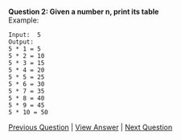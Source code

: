 **Question 2: Given a number n, print its table**  
Example:
```
Input:  5
Output: 
5 * 1 = 5
5 * 2 = 10
5 * 3 = 15
5 * 4 = 20
5 * 5 = 25
5 * 6 = 30
5 * 7 = 35
5 * 8 = 40
5 * 9 = 45
5 * 10 = 50
```
[Previous Question](../Question%201/2.Qu-MultiplicationTable.md) | [View Answer](2.Ans-MultiplicationTable.md) | [Next Question](../Question%203/2.Qu-MultiplicationTable.md)
